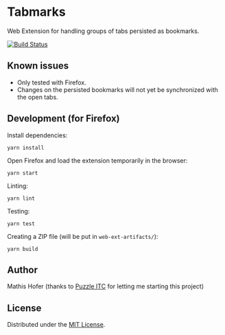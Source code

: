 # Tabmarks

Web Extension for handling groups of tabs persisted as bookmarks.

[![Build Status](https://travis-ci.org/hupf/tabmarks.svg?branch=master)](https://travis-ci.org/hupf/tabmarks)


## Known issues

* Only tested with Firefox.
* Changes on the persisted bookmarks will not yet be synchronized with the open tabs.


## Development (for Firefox)

Install dependencies:

    yarn install

Open Firefox and load the extension temporarily in the browser:

    yarn start

Linting:

    yarn lint

Testing:

    yarn test

Creating a ZIP file (will be put in `web-ext-artifacts/`):

    yarn build


## Author

Mathis Hofer (thanks to [Puzzle ITC](https://puzzle.ch) for letting me starting this project)


## License

Distributed under the [MIT License](LICENSE).
